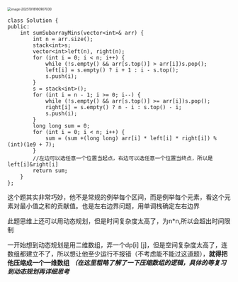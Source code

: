 <img src="C:\Users\admin\AppData\Roaming\Typora\typora-user-images\image-20251018160907030.png" alt="image-20251018160907030" style="zoom:50%;" />

```
class Solution {
public:
    int sumSubarrayMins(vector<int>& arr) {
        int n = arr.size();
        stack<int>s;
        vector<int>left(n), right(n);
        for (int i = 0; i < n; i++) {
            while (!s.empty() && arr[s.top()] > arr[i])s.pop();
            left[i] = s.empty() ? i + 1 : i - s.top();
            s.push(i);
        }
        s = stack<int>();
        for (int i = n - 1; i >= 0; i--) {
            while (!s.empty() && arr[s.top()] >= arr[i])s.pop();
            right[i] = s.empty() ? n - i : s.top() - i;
            s.push(i);
        }
        long long sum = 0;
        for (int i = 0; i < n; i++) {
            sum = (sum +(long long) arr[i] * left[i] * right[i]) % (int)(1e9 + 7);
        }
        //左边可以选任意一个位置当起点，右边可以选任意一个位置当终点，所以是left[i]&right[i]
        return sum;
    }
};
```

这个题其实非常巧妙，他不是常规的例举每个区间，而是例举每个元素，看这个元素对最小值之和的贡献值。也是左右边界问题，用单调栈确定左右边界



此题思维上还可以用动态规划，但是时间复杂度太高了，为n*n,所以会超出时间限制

一开始想到动态规划是用二维数组，弄一个dp[i] [j]，但是空间复杂度太高了，连数组都建立不了，所以想让他至少运行不报错（不考虑能不能过这道题），**就得把他压缩成一个一维数组**  ***（在这里粗略了解了一下压缩数组的逻辑，具体的等复习到动态规划再详细思考***

